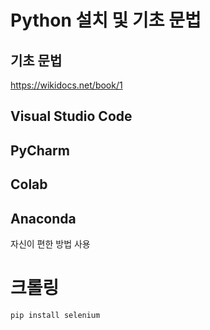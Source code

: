 # Python 설치 및 기초 문법

## 기초 문법
https://wikidocs.net/book/1

## Visual Studio Code

## PyCharm

## Colab

## Anaconda

자신이 편한 방법 사용

# 크롤링
``` bash
pip install selenium
```
